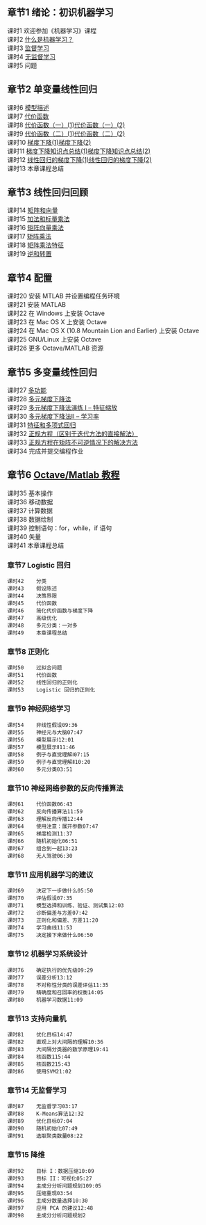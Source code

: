 ## 章节1	绪论：初识机器学习  
课时1	欢迎参加《机器学习》课程  
课时2	[什么是机器学习？](./notes/1.2.png)  
课时3	[监督学习](./notes/1.3-4.png)  
课时4	[无监督学习](./notes/1.3-4.png)  
课时5	问题  
  
## 章节2	单变量线性回归  
课时6	[模型描述](./notes/2.6.png)  
课时7	[代价函数](./notes/2.7.png)  
课时8	[代价函数（一）(1)](./notes/2.8(1).png)[代价函数（一）(2)](./notes/2.8(2).png)  
课时9	[代价函数（二）(1)](./notes/2.9(1).png)[代价函数（二）(2)](./notes/2.9(2).png)  
课时10	[梯度下降(1)](./notes/2.10(1).png)[梯度下降(2)](./notes/2.10(2).png)  
课时11	[梯度下降知识点总结(1)](./notes/2.11(1).png)[梯度下降知识点总结(2)](./notes/2.11(2).png)  
课时12	[线性回归的梯度下降(1)](./notes/2.12(1).png)[线性回归的梯度下降(2)](./notes/2.12(2).png)  
课时13	本章课程总结  
  
## 章节3	线性回归回顾  
课时14	[矩阵和向量](./notes/3.14.png)  
课时15	[加法和标量乘法](./notes/3.15.png)  
课时16	[矩阵向量乘法](./notes/3.16-17.png)  
课时17	[矩阵乘法](./notes/3.16-17.png)  
课时18	[矩阵乘法特征](./notes/3.18-19.png)  
课时19	[逆和转置](./notes/3.18-19.png)  
  
## 章节4	配置  
课时20	安装 MTLAB 并设置编程任务环境  
课时21	安装 MATLAB  
课时22	在 Windows 上安装 Octave  
课时23	在 Mac OS X  上安装 Octave  
课时24	在 Mac OS X (10.8 Mountain Lion and Earlier) 上安装 Octave  
课时25	GNU/Linux 上安装 Octave  
课时26	更多 Octave/MATLAB  资源  
  
## 章节5	多变量线性回归  
课时27	[多功能](./notes/5.27.png)  
课时28	[多元梯度下降法](./notes/5.28.png)  
课时29	[多元梯度下降法演练 I – 特征缩放](./notes/5.29.png)  
课时30	[多元梯度下降法II – 学习率](./notes/5.30.png)  
课时31	[特征和多项式回归](./notes/5.31.png)  
课时32	[正规方程（区别于迭代方法的直接解法）](./notes/5.32.png)  
课时33	[正规方程在矩阵不可逆情况下的解决方法](./notes/5.33.png)  
课时34	完成并提交编程作业  
  
## 章节6	[Octave/Matlab 教程](./notes/6.35-41.png)  
课时35	基本操作  
课时36	移动数据  
课时37	计算数据  
课时38	数据绘制  
课时39	控制语句：for，while，if 语句  
课时40	矢量  
课时41	本章课程总结  
  
### 章节7	Logistic 回归  
	课时42	分类  
	课时43	假设陈述  
	课时44	决策界限  
	课时45	代价函数  
	课时46	简化代价函数与梯度下降  
	课时47	高级优化  
	课时48	多元分类：一对多  
	课时49	本章课程总结  
  
### 章节8	正则化  
	课时50	过拟合问题  
	课时51	代价函数  
	课时52	线性回归的正则化  
	课时53	Logistic 回归的正则化  
  
### 章节9	神经网络学习
	课时54	非线性假设09:36  
	课时55	神经元与大脑07:47  
	课时56	模型展示Ⅰ12:01  
	课时57	模型展示Ⅱ11:46  
	课时58	例子与直觉理解Ⅰ07:15  
	课时59	例子与直觉理解Ⅱ10:20  
	课时60	多元分类03:51  
  
### 章节10	神经网络参数的反向传播算法  
	课时61	代价函数06:43  
	课时62	反向传播算法11:59  
	课时63	理解反向传播12:44  
	课时64	使用注意：展开参数07:47  
	课时65	梯度检测11:37  
	课时66	随机初始化06:51  
	课时67	组合到一起13:23  
	课时68	无人驾驶06:30  
  
### 章节11	应用机器学习的建议  
	课时69	决定下一步做什么05:50  
	课时70	评估假设07:35  
	课时71	模型选择和训练、验证、测试集12:03  
	课时72	诊断偏差与方差07:42  
	课时73	正则化和偏差、方差11:20  
	课时74	学习曲线11:53  
	课时75	决定接下来做什么06:50  
  
### 章节12	机器学习系统设计  
	课时76	确定执行的优先级09:29  
	课时77	误差分析13:12  
	课时78	不对称性分类的误差评估11:35  
	课时79	精确度和召回率的权衡14:05  
	课时80	机器学习数据11:09  
  
### 章节13	支持向量机  
	课时81	优化目标14:47  
	课时82	直观上对大间隔的理解10:36  
	课时83	大间隔分类器的数学原理19:41  
	课时84	核函数115:44  
	课时85	核函数215:43  
	课时86	使用SVM21:02  
  
### 章节14	无监督学习  
	课时87	无监督学习03:17  
	课时88	K-Means算法12:32  
	课时89	优化目标07:04  
	课时90	随机初始化07:49  
	课时91	选取聚类数量08:22  
  
### 章节15	降维  
	课时92	目标 I：数据压缩10:09  
	课时93	目标 II：可视化05:27  
	课时94	主成分分析问题规划109:05  
	课时95	压缩重现03:54  
	课时96	主成分数量选择10:30  
	课时97	应用 PCA 的建议12:48  
	课时98	主成分分析问题规划2  